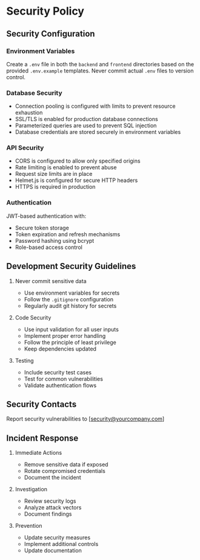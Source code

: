 # Security Policy

## Security Configuration

### Environment Variables
Create a `.env` file in both the `backend` and `frontend` directories based on the provided `.env.example` templates. Never commit actual `.env` files to version control.

### Database Security
- Connection pooling is configured with limits to prevent resource exhaustion
- SSL/TLS is enabled for production database connections
- Parameterized queries are used to prevent SQL injection
- Database credentials are stored securely in environment variables

### API Security
- CORS is configured to allow only specified origins
- Rate limiting is enabled to prevent abuse
- Request size limits are in place
- Helmet.js is configured for secure HTTP headers
- HTTPS is required in production

### Authentication
JWT-based authentication with:
- Secure token storage
- Token expiration and refresh mechanisms
- Password hashing using bcrypt
- Role-based access control

## Development Security Guidelines

1. Never commit sensitive data
   - Use environment variables for secrets
   - Follow the `.gitignore` configuration
   - Regularly audit git history for secrets

2. Code Security
   - Use input validation for all user inputs
   - Implement proper error handling
   - Follow the principle of least privilege
   - Keep dependencies updated

3. Testing
   - Include security test cases
   - Test for common vulnerabilities
   - Validate authentication flows

## Security Contacts

Report security vulnerabilities to [security@yourcompany.com]

## Incident Response

1. Immediate Actions
   - Remove sensitive data if exposed
   - Rotate compromised credentials
   - Document the incident

2. Investigation
   - Review security logs
   - Analyze attack vectors
   - Document findings

3. Prevention
   - Update security measures
   - Implement additional controls
   - Update documentation